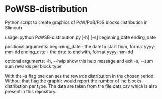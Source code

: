 # PoWSB-distribution
Python script to create graphics of PoW/PoB/PoS blocks distribution in Slimcoin

usage: python PoWSB-distribution.py [-h] [-s] beginning_date ending_date

positional arguments:
  beginning_date  - the date to start from, format yyyy-mm-dd
  ending_date     - the date to end with, format yyyy-mm-dd

optional arguments:
  -h, --help      show this help message and exit
  -s, --sum       sum rewards per block type

With the -s flag one can see the rewards distribution in the chosen period. Without that flag the graphic would report the number of the blocks distribution per type.
The data are taken from the file data.csv which is also present in this repository.

